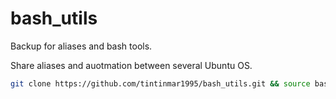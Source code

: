 # bash_utils

Backup for aliases and bash tools.

Share aliases and auotmation between several Ubuntu OS.

```bash
git clone https://github.com/tintinmar1995/bash_utils.git && source bash_utils/install.sh && cat bash_utils/src/workspace/setup.md
```

